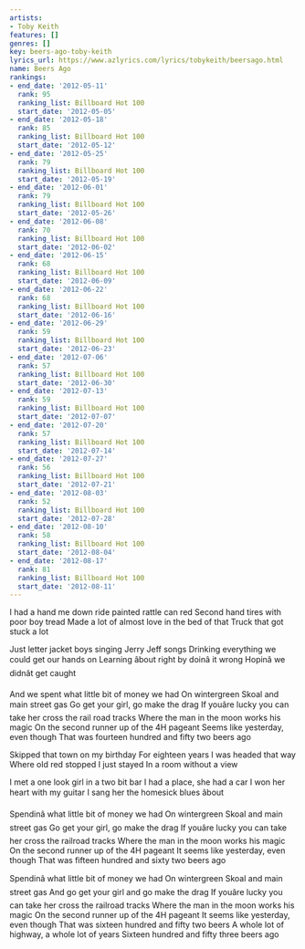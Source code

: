 ```yaml
---
artists:
- Toby Keith
features: []
genres: []
key: beers-ago-toby-keith
lyrics_url: https://www.azlyrics.com/lyrics/tobykeith/beersago.html
name: Beers Ago
rankings:
- end_date: '2012-05-11'
  rank: 95
  ranking_list: Billboard Hot 100
  start_date: '2012-05-05'
- end_date: '2012-05-18'
  rank: 85
  ranking_list: Billboard Hot 100
  start_date: '2012-05-12'
- end_date: '2012-05-25'
  rank: 79
  ranking_list: Billboard Hot 100
  start_date: '2012-05-19'
- end_date: '2012-06-01'
  rank: 79
  ranking_list: Billboard Hot 100
  start_date: '2012-05-26'
- end_date: '2012-06-08'
  rank: 70
  ranking_list: Billboard Hot 100
  start_date: '2012-06-02'
- end_date: '2012-06-15'
  rank: 68
  ranking_list: Billboard Hot 100
  start_date: '2012-06-09'
- end_date: '2012-06-22'
  rank: 68
  ranking_list: Billboard Hot 100
  start_date: '2012-06-16'
- end_date: '2012-06-29'
  rank: 59
  ranking_list: Billboard Hot 100
  start_date: '2012-06-23'
- end_date: '2012-07-06'
  rank: 57
  ranking_list: Billboard Hot 100
  start_date: '2012-06-30'
- end_date: '2012-07-13'
  rank: 59
  ranking_list: Billboard Hot 100
  start_date: '2012-07-07'
- end_date: '2012-07-20'
  rank: 57
  ranking_list: Billboard Hot 100
  start_date: '2012-07-14'
- end_date: '2012-07-27'
  rank: 56
  ranking_list: Billboard Hot 100
  start_date: '2012-07-21'
- end_date: '2012-08-03'
  rank: 52
  ranking_list: Billboard Hot 100
  start_date: '2012-07-28'
- end_date: '2012-08-10'
  rank: 58
  ranking_list: Billboard Hot 100
  start_date: '2012-08-04'
- end_date: '2012-08-17'
  rank: 81
  ranking_list: Billboard Hot 100
  start_date: '2012-08-11'
---
```


I had a hand me down ride painted rattle can red
Second hand tires with poor boy tread
Made a lot of almost love in the bed of that
Truck that got stuck a lot

Just letter jacket boys singing Jerry Jeff songs
Drinking everything we could get our hands on
Learning âbout right by doinâ it wrong
Hopinâ we didnât get caught

And we spent what little bit of money we had
On wintergreen Skoal and main street gas
Go get your girl, go make the drag
If youâre lucky you can take her cross the rail road tracks
Where the man in the moon works his magic
On the second runner up of the 4H pageant
Seems like yesterday, even though
That was fourteen hundred and fifty two beers ago

Skipped that town on my birthday
For eighteen years I was headed that way
Where old red stopped I just stayed
In a room without a view

I met a one look girl in a two bit bar
I had a place, she had a car
I won her heart with my guitar
I sang her the homesick blues âbout

Spendinâ what little bit of money we had
On wintergreen Skoal and main street gas
Go get your girl, go make the drag
If youâre lucky you can take her cross the railroad tracks
Where the man in the moon works his magic
On the second runner up of the 4H pageant
It seems like yesterday, even though
That was fifteen hundred and sixty two beers ago

Spendinâ what little bit of money we had
On wintergreen Skoal and main street gas
And go get your girl and go make the drag
If youâre lucky you can take her cross the railroad tracks
Where the man in the moon works his magic
On the second runner up of the 4H pageant
It seems like yesterday, even though
That was sixteen hundred and fifty two beers
A whole lot of highway, a whole lot of years
Sixteen hundred and fifty three beers ago



